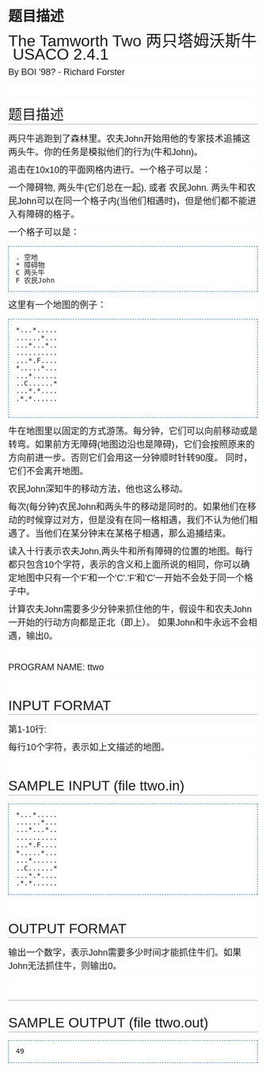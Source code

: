 # 题目描述


<p style="margin-top:0.4em;margin-bottom:0.5em;line-height:27px;font-family:sans-serif;font-size:18px;white-space:normal;background-color:#FFFFFF;">
<span style="font-size:32px;">The Tamworth Two 两只塔姆沃斯牛  USACO 2.4.1</span> 
</p>
<p style="margin-top:0.4em;margin-bottom:0.5em;line-height:27px;font-family:sans-serif;font-size:18px;white-space:normal;background-color:#FFFFFF;">
By BOI &#39;98? - Richard Forster
</p>
<p style="margin-top:0.4em;margin-bottom:0.5em;line-height:27px;font-family:sans-serif;font-size:18px;white-space:normal;background-color:#FFFFFF;">
<br/>
</p>
<h2 style="background-image:none;background-attachment:initial;background-origin:initial;background-clip:initial;background-color:#FFFFFF;font-weight:normal;margin-top:0px;margin-right:0px;margin-bottom:0.6em;margin-left:0px;overflow-x:hidden;overflow-y:hidden;padding-top:0.5em;padding-bottom:0.17em;border-bottom-width:1px;border-bottom-style:solid;border-bottom-color:#AAAAAA;font-size:28px;font-family:sans-serif;line-height:27px;white-space:normal;">
<span class="mw-headline" id=".E9.A2.98.E7.9B.AE.E6.8F.8F.E8.BF.B0">题目描述</span> 
</h2>
<p style="margin-top:0.4em;margin-bottom:0.5em;line-height:27px;font-family:sans-serif;font-size:18px;white-space:normal;background-color:#FFFFFF;">
两只牛逃跑到了森林里。农夫John开始用他的专家技术追捕这两头牛。你的任务是模拟他们的行为(牛和John)。
</p>
<p style="margin-top:0.4em;margin-bottom:0.5em;line-height:27px;font-family:sans-serif;font-size:18px;white-space:normal;background-color:#FFFFFF;">
追击在10x10的平面网格内进行。一个格子可以是：
</p>
<p style="margin-top:0.4em;margin-bottom:0.5em;line-height:27px;font-family:sans-serif;font-size:18px;white-space:normal;background-color:#FFFFFF;">
一个障碍物, 两头牛(它们总在一起), 或者 农民John. 两头牛和农民John可以在同一个格子内(当他们相遇时)，但是他们都不能进入有障碍的格子。
</p>
<p style="margin-top:0.4em;margin-bottom:0.5em;line-height:27px;font-family:sans-serif;font-size:18px;white-space:normal;background-color:#FFFFFF;">
一个格子可以是：
</p>
<pre style="padding-top:1em;padding-right:1em;padding-bottom:1em;padding-left:1em;border-top-width:1px;border-right-width:1px;border-bottom-width:1px;border-left-width:1px;border-top-style:dashed;border-right-style:dashed;border-bottom-style:dashed;border-left-style:dashed;border-top-color:#2F6FAB;border-right-color:#2F6FAB;border-bottom-color:#2F6FAB;border-left-color:#2F6FAB;border-image:initial;background-color:#FFFFFF;line-height:1.1em;">. 空地 
* 障碍物 
C 两头牛 
F 农民John 
</pre>
<p style="margin-top:0.4em;margin-bottom:0.5em;line-height:27px;font-family:sans-serif;font-size:18px;white-space:normal;background-color:#FFFFFF;">
这里有一个地图的例子：
</p>
<pre style="padding-top:1em;padding-right:1em;padding-bottom:1em;padding-left:1em;border-top-width:1px;border-right-width:1px;border-bottom-width:1px;border-left-width:1px;border-top-style:dashed;border-right-style:dashed;border-bottom-style:dashed;border-left-style:dashed;border-top-color:#2F6FAB;border-right-color:#2F6FAB;border-bottom-color:#2F6FAB;border-left-color:#2F6FAB;border-image:initial;background-color:#FFFFFF;line-height:1.1em;">*...*.....
......*...
...*...*..
..........
...*.F....
*.....*...
...*......
..C......*
...*.*....
.*.*......

</pre>
<p style="margin-top:0.4em;margin-bottom:0.5em;line-height:27px;font-family:sans-serif;font-size:18px;white-space:normal;background-color:#FFFFFF;">
牛在地图里以固定的方式游荡。每分钟，它们可以向前移动或是转弯。如果前方无障碍(地图边沿也是障碍)，它们会按照原来的方向前进一步。否则它们会用这一分钟顺时针转90度。 同时，它们不会离开地图。
</p>
<p style="margin-top:0.4em;margin-bottom:0.5em;line-height:27px;font-family:sans-serif;font-size:18px;white-space:normal;background-color:#FFFFFF;">
农民John深知牛的移动方法，他也这么移动。
</p>
<p style="margin-top:0.4em;margin-bottom:0.5em;line-height:27px;font-family:sans-serif;font-size:18px;white-space:normal;background-color:#FFFFFF;">
每次(每分钟)农民John和两头牛的移动是同时的。如果他们在移动的时候穿过对方，但是没有在同一格相遇，我们不认为他们相遇了。当他们在某分钟末在某格子相遇，那么追捕结束。
</p>
<p style="margin-top:0.4em;margin-bottom:0.5em;line-height:27px;font-family:sans-serif;font-size:18px;white-space:normal;background-color:#FFFFFF;">
读入十行表示农夫John,两头牛和所有障碍的位置的地图。每行都只包含10个字符，表示的含义和上面所说的相同，你可以确定地图中只有一个&#39;F&#39;和一个&#39;C&#39;.&#39;F&#39;和&#39;C&#39;一开始不会处于同一个格子中。
</p>
<p style="margin-top:0.4em;margin-bottom:0.5em;line-height:27px;font-family:sans-serif;font-size:18px;white-space:normal;background-color:#FFFFFF;">
计算农夫John需要多少分钟来抓住他的牛，假设牛和农夫John一开始的行动方向都是正北（即上）。 如果John和牛永远不会相遇，输出0。
</p>
<p style="margin-top:0.4em;margin-bottom:0.5em;line-height:27px;font-family:sans-serif;font-size:18px;white-space:normal;background-color:#FFFFFF;">
<br/>
PROGRAM NAME: ttwo
</p>
<h2 style="background-image:none;background-attachment:initial;background-origin:initial;background-clip:initial;background-color:#FFFFFF;font-weight:normal;margin-top:0px;margin-right:0px;margin-bottom:0.6em;margin-left:0px;overflow-x:hidden;overflow-y:hidden;padding-top:0.5em;padding-bottom:0.17em;border-bottom-width:1px;border-bottom-style:solid;border-bottom-color:#AAAAAA;font-size:28px;font-family:sans-serif;line-height:27px;white-space:normal;">
<span class="mw-headline" id="INPUT_FORMAT"><br/>
INPUT FORMAT</span> 
</h2>
<p style="margin-top:0.4em;margin-bottom:0.5em;line-height:27px;font-family:sans-serif;font-size:18px;white-space:normal;background-color:#FFFFFF;">
第1-10行:
</p>
<p style="margin-top:0.4em;margin-bottom:0.5em;line-height:27px;font-family:sans-serif;font-size:18px;white-space:normal;background-color:#FFFFFF;">
每行10个字符，表示如上文描述的地图。
</p>
<h2 style="background-image:none;background-attachment:initial;background-origin:initial;background-clip:initial;background-color:#FFFFFF;font-weight:normal;margin-top:0px;margin-right:0px;margin-bottom:0.6em;margin-left:0px;overflow-x:hidden;overflow-y:hidden;padding-top:0.5em;padding-bottom:0.17em;border-bottom-width:1px;border-bottom-style:solid;border-bottom-color:#AAAAAA;font-size:28px;font-family:sans-serif;line-height:27px;white-space:normal;">
<span class="mw-headline" id="SAMPLE_INPUT_.28file_ttwo.in.29"><br/>
SAMPLE INPUT (file ttwo.in)</span> 
</h2>
<pre style="padding-top:1em;padding-right:1em;padding-bottom:1em;padding-left:1em;border-top-width:1px;border-right-width:1px;border-bottom-width:1px;border-left-width:1px;border-top-style:dashed;border-right-style:dashed;border-bottom-style:dashed;border-left-style:dashed;border-top-color:#2F6FAB;border-right-color:#2F6FAB;border-bottom-color:#2F6FAB;border-left-color:#2F6FAB;border-image:initial;background-color:#FFFFFF;line-height:1.1em;">*...*.....
......*...
...*...*..
..........
...*.F....
*.....*...
...*......
..C......*
...*.*....
.*.*......
</pre>
<h2 style="background-image:none;background-attachment:initial;background-origin:initial;background-clip:initial;background-color:#FFFFFF;font-weight:normal;margin-top:0px;margin-right:0px;margin-bottom:0.6em;margin-left:0px;overflow-x:hidden;overflow-y:hidden;padding-top:0.5em;padding-bottom:0.17em;border-bottom-width:1px;border-bottom-style:solid;border-bottom-color:#AAAAAA;font-size:28px;font-family:sans-serif;line-height:27px;white-space:normal;">
<span class="mw-headline" id="OUTPUT_FORMAT"><br/>
OUTPUT FORMAT</span> 
</h2>
<p style="margin-top:0.4em;margin-bottom:0.5em;line-height:27px;font-family:sans-serif;font-size:18px;white-space:normal;background-color:#FFFFFF;">
输出一个数字，表示John需要多少时间才能抓住牛们。如果John无法抓住牛，则输出0。
</p>
<h2 style="background-image:none;background-attachment:initial;background-origin:initial;background-clip:initial;background-color:#FFFFFF;font-weight:normal;margin-top:0px;margin-right:0px;margin-bottom:0.6em;margin-left:0px;overflow-x:hidden;overflow-y:hidden;padding-top:0.5em;padding-bottom:0.17em;border-bottom-width:1px;border-bottom-style:solid;border-bottom-color:#AAAAAA;font-size:28px;font-family:sans-serif;line-height:27px;white-space:normal;">
<span class="mw-headline"><br/>
</span> 
</h2>
<h2 style="background-image:none;background-attachment:initial;background-origin:initial;background-clip:initial;background-color:#FFFFFF;font-weight:normal;margin-top:0px;margin-right:0px;margin-bottom:0.6em;margin-left:0px;overflow-x:hidden;overflow-y:hidden;padding-top:0.5em;padding-bottom:0.17em;border-bottom-width:1px;border-bottom-style:solid;border-bottom-color:#AAAAAA;font-size:28px;font-family:sans-serif;line-height:27px;white-space:normal;">
<span class="mw-headline" id="SAMPLE_OUTPUT_.28file_ttwo.out.29">SAMPLE OUTPUT (file ttwo.out)</span> 
</h2>
<pre style="padding-top:1em;padding-right:1em;padding-bottom:1em;padding-left:1em;border-top-width:1px;border-right-width:1px;border-bottom-width:1px;border-left-width:1px;border-top-style:dashed;border-right-style:dashed;border-bottom-style:dashed;border-left-style:dashed;border-top-color:#2F6FAB;border-right-color:#2F6FAB;border-bottom-color:#2F6FAB;border-left-color:#2F6FAB;border-image:initial;background-color:#FFFFFF;line-height:1.1em;">49</pre>
<p>
<br/>
</p>

